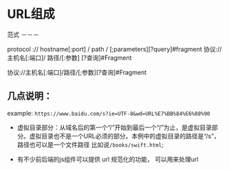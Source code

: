 # URL组成


范式
－－－

protocol :// hostname[:port] / path / [;parameters][?query]#fragment 协议://主机名[:端口]/ 路径/[:参数] [?查询]#Fragment

协议://主机名[:端口]/路径/[;参数][?查询]#Fragment



几点说明：
---

example: `https://www.baidu.com/s?ie=UTF-8&wd=URL%E7%BB%84%E6%88%90`

- 虚拟目录部分：从域名后的第一个“/”开始到最后一个“/”为止，是虚拟目录部分。虚拟目录也不是一个URL必须的部分。本例中的虚拟目录的路径是“/s”， 路径也可以是一个文件路径 比如说`/books/swift.html`;

- 有不少前后端的js组件可以提供 url 规范化的功能， 可以用来处理url